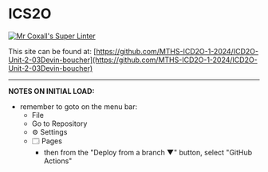 # ICS2O

[![Mr Coxall's Super Linter](https://github.com/MTHS-ICD2O-1-2024/ICD2O-Unit-2-03Devin-boucher/workflows/Mr%20Coxall's%20Super%20Linter/badge.svg)](https://github.com/MTHS-ICD2O-1-2024/ICD2O-Unit-2-03Devin-boucher/actions)

This site can be found at: [https://github.com/MTHS-ICD2O-1-2024/ICD2O-Unit-2-03Devin-boucher](https://github.com/MTHS-ICD2O-1-2024/ICD2O-Unit-2-03Devin-boucher)

---

**NOTES ON INITIAL LOAD:**
- remember to goto on the menu bar:
  - File
  - Go to Repository
  - ⚙ Settings
  - 🗔 Pages
    - then from the "Deploy from a branch ▼" button, select "GitHub Actions"

